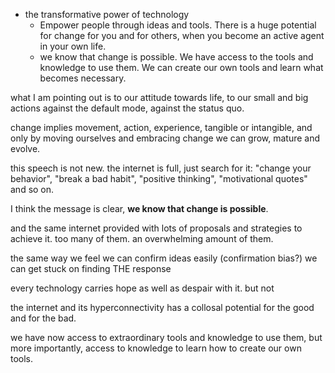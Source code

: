 - the transformative power of technology
    - Empower people through ideas and tools. There is a huge potential for change for you and for others, when you become an active agent in your own life.
    - we know that change is possible. We have access to the tools and knowledge to use them. We can create our own tools and learn what becomes necessary. 
  

what I am pointing out is to our attitude towards life, to our small and big actions against the default mode, against the status quo.

change implies movement, action, experience, tangible or intangible, and only by moving ourselves and embracing change we can grow, mature and evolve.

this speech is not new. the internet is full, just search for it: "change your behavior", "break a bad habit", "positive thinking", "motivational quotes" and so on. 

I think the message is clear, **we know that change is possible**.

and the same internet provided with lots of proposals and strategies to achieve it. too many of them. an overwhelming amount of them. 


the same way we feel we can confirm ideas easily (confirmation bias?)
we can get stuck on finding THE response


every technology carries hope as well as despair with it. but not 

the internet and its hyperconnectivity has a collosal potential for the good and for the bad.

we have now access to extraordinary tools and knowledge to use them, but more importantly, access to knowledge to learn how to create our own tools.